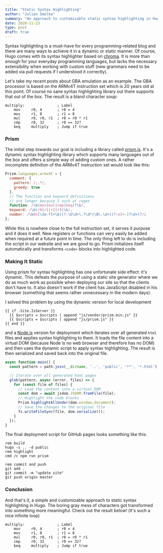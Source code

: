 ```yaml
---
title: "Static Syntax Highlighting"
author: "Julian Smolka"
summary: "An approach to customizable static syntax highlighting in Hugo."
date: 2020-11-23
type: post
draft: true
---
```

Syntax highlighting is a must-have for every programming-related blog and there are many ways to achieve it in a dynamic or static manner. Of course, Hugo comes with its syntax highlighter based on [chroma](https://github.com/alecthomas/chroma). It is more than enough for your everyday programming languages, but lacks the necessary extensibility when working with custom stuff (new grammars need to be added via pull requests if I understood it correctly).

Let's take my recent posts about GBA emulation as an example. The GBA processor is based on the ARMv4T instruction set which is 20 years old at this point. Of course no sane syntax highlighting library out there supports that out of the box. The result is a bland character soup:

```none
multiply:               ; Label
    mov     r0, 4       ; r0 = 4
    mov     r1, 8       ; r1 = 8
    mul     r0, r0, r1  ; r0 = r0 * r1
    cmp     r0, 32      ; r0 == 32?
    beq     multiply    ; Jump if true
```

### Prism
The initial step towards our goal is including a library called [prism.js](https://github.com/PrismJS/prism). It's a dynamic syntax highlighting library which supports many languages out of the box and offers a simple way of adding custom ones. A rather imcomplete definition of the ARMv4T instruction set would look like this:

```js
Prism.languages.armv4t = {
  comment: {
    pattern: /;.*/,
    greedy: true
  },
  // The function and keyword definitions
  // are longer because I suck at regex
  function: /\b(mov|mul|cmp|beq)?\b/,
  keyword: /\b(r0|r1|r2|r3)\b/,
  number: /\b0x[\da-f]+\b|(?:\b\d+\.?\d*|\B\.\d+)(?:e[+-]?\d+)?/i
};
```

While this is nowhere close to the full instruction set, it serves it purpose and it does it well. New registers or functions can very easily be added when required at a future point in time. The only thing left to do is including the script in our website and we are good to go. Prism initializes itself automatically and transforms `<code>` blocks into highlighted code.

### Making It Static
Using prism for syntax highlighting has one unfortunate side effect: it's dynamic. This defeats the purpose of using a static site generator where we do as much work as possible when deploying our site so that the clients don't have to. It also doesn't work if the client has JavaScript disabled in his browser (something that seems rather unnecessary in the modern days).

I solved this problem by using the dynamic version for local development

```none
{{ if .Site.IsServer }}
  {{ $scripts = $scripts | append "js/vendor/prism.min.js" }}
  {{ $scripts = $scripts | append "js/prism.js" }}
{{ end }}
```

and a [Node.js](https://nodejs.org/) version for deployment which iterates over all generated `html` files and applies syntax highlighting to them. It loads the file content into a virtual DOM (because Node is no web browser and therefore has no DOM) and then uses the dynamic script to apply syntax highlighting. The result is then serialized and saved back into the original file.

```js
async function main() {
  const pattern = path.join(__dirname, '..', 'public', '**', '*.html');

  // Iterate over all generated html pages
  glob(pattern, async (error, files) => {
    for (const file of files) {
      // Load the content into a virtual DOM
      const dom = await jsdom.JSDOM.fromFile(file);
      // Highlight the code blocks
      Prism.highlightAllUnder(dom.window.document);
      // Save the changes to the original file
      fs.writeFileSync(file, dom.serialize());
    }
  });
}
```

The final deployment script for GitHub pages looks something like this:

```batch
rem build
hugo -s .. -d public
rem highlight
cmd /c npm run prism

rem commit and push
git add .
git commit -m "update site"
git push origin master
```

### Conclusion
And that's it, a simple and customizable approach to static syntax highlighting in Hugo. The boring gray mess of characters got transformed into something more meaningful. Check out the result below! (it's such a nice infinite loop)

```armv4t
multiply:               ; Label
    mov     r0, 4       ; r0 = 4
    mov     r1, 8       ; r1 = 8
    mul     r0, r0, r1  ; r0 = r0 * r1
    cmp     r0, 32      ; r0 == 32?
    beq     multiply    ; Jump if true
```
